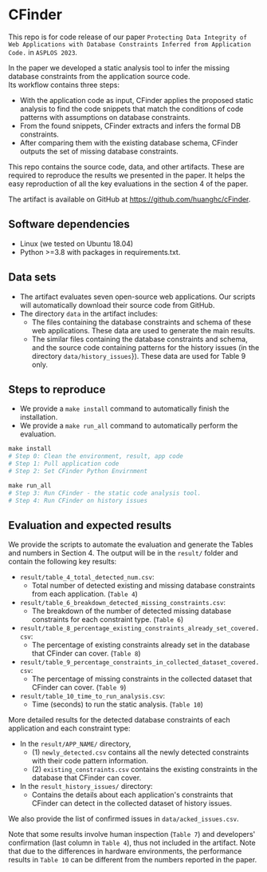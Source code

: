 # CFinder

This repo is for code release of our paper `Protecting Data Integrity of Web Applications with Database Constraints Inferred from Application Code.` in `ASPLOS 2023`.   

In the paper we developed a static analysis tool to infer the missing database constraints from the application source code.  
Its workflow contains three steps:
* With the application code as input, CFinder applies the proposed static analysis to find the code snippets that match the conditions of code patterns with assumptions on database constraints.
* From the found snippets, CFinder extracts and infers the formal DB constraints.
* After comparing them with the existing database schema, CFinder outputs the set of missing database constraints.

This repo contains the source code, data, and other artifacts. These are required to reproduce the results we presented in the paper.
It helps the easy reproduction of all the key evaluations in the section 4 of the paper. 

The artifact is available on GitHub at https://github.com/huanghc/cFinder.

## Software dependencies
- Linux (we tested on Ubuntu 18.04)
- Python >=3.8 with packages in requirements.txt. 

## Data sets
- The artifact evaluates seven open-source web applications. Our scripts will automatically download their source code from GitHub. 
- The directory `data` in the artifact includes: 
  - The files containing the database constraints and schema of these web applications. These data are used to generate the main results. 
  - The similar files containing the database constraints and schema, and the source code containing patterns for the history issues (in the directory `data/history_issues`}). These data are used for Table 9 only.

## Steps to reproduce 
- We provide a `make install` command to automatically finish the installation. 
- We provide a `make run_all` command to automatically perform the evaluation. 

```python
make install
# Step 0: Clean the environment, result, app code
# Step 1: Pull application code
# Step 2: Set CFinder Python Envirnment 

make run_all
# Step 3: Run CFinder - the static code analysis tool. 
# Step 4: Run CFinder on history issues
```

## Evaluation and expected results
We provide the scripts to automate the evaluation and generate the Tables and numbers in Section 4. 
The output will be in the `result/` folder and contain the following key results:
- `result/table_4_total_detected_num.csv`: 
  - Total number of detected existing and missing database constraints from each application. (`Table 4`) 
- `result/table_6_breakdown_detected_missing_constraints.csv`: 
  - The breakdown of the number of detected missing database constraints for each constraint type. (`Table 6`)
- `result/table_8_percentage_existing_constraints_already_set_covered.csv`: 
  - The percentage of existing constraints already set in the database that CFinder can cover. (`Table 8`)
- `result/table_9_percentage_constraints_in_collected_dataset_covered.csv`: 
  - The percentage of missing constraints in the collected dataset that CFinder can cover. (`Table 9`)
- `result/table_10_time_to_run_analysis.csv`: 
  - Time (seconds) to run the static analysis. (`Table 10`)

More detailed results for the detected database constraints of each application and each constraint type:
- In the `result/APP_NAME/` directory, 
  - (1) `newly_detected.csv` contains all the newly detected constraints with their code pattern information.
  - (2) `existing_constraints.csv` contains the existing constraints in the database that CFinder can cover.
- In the `result_history_issues/` directory: 
  - Contains the details about each application's constraints that CFinder can detect in the collected dataset of history issues. 

We also provide the list of confirmed issues in `data/acked_issues.csv`. 

Note that some results involve human inspection (`Table 7`) and developers' confirmation (last column in `Table 4`), thus not included in the artifact. 
Note that due to the differences in hardware environments, the performance results in `Table 10` can be different from the numbers reported in the paper.
